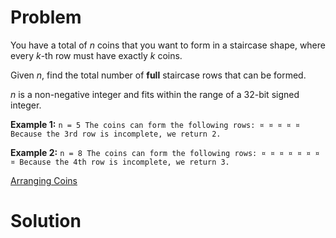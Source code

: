 
# Problem

You have a total of _n_ coins that you want to form in a staircase shape,
where every _k_-th row must have exactly _k_ coins.

Given _n_, find the total number of **full** staircase rows that can be
formed.

_n_ is a non-negative integer and fits within the range of a 32-bit signed
integer.

**Example 1:**
    ```
    n = 5
    The coins can form the following rows:
    ¤
    ¤ ¤
    ¤ ¤
    Because the 3rd row is incomplete, we return 2.
    ```

**Example 2:**
    ```
    n = 8
    The coins can form the following rows:
    ¤
    ¤ ¤
    ¤ ¤ ¤
    ¤ ¤
    Because the 4th row is incomplete, we return 3.
    ```



[Arranging Coins](https://leetcode.com/problems/arranging-coins)

# Solution



